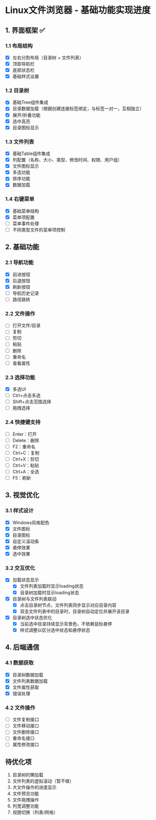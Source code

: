 # Linux文件浏览器 - 基础功能实现进度

## 1. 界面框架 ✅

### 1.1 布局结构
- [x] 左右分割布局（目录树 + 文件列表）
- [x] 顶部导航栏
- [x] 底部状态栏
- [x] 基础样式设置

### 1.2 目录树
- [x] 基础Tree组件集成
- [x] 目录数据加载（根据创建连接标签绑定，与标签一对一，互相独立）
- [x] 展开/折叠功能
- [x] 选中高亮
- [x] 目录图标显示

### 1.3 文件列表
- [x] 基础Table组件集成
- [x] 列配置（名称、大小、类型、修改时间、权限、用户组）
- [x] 文件图标显示
- [x] 多选功能
- [x] 排序功能
- [x] 数据加载

### 1.4 右键菜单
- [x] 基础菜单结构
- [x] 菜单项配置
- [ ] 菜单事件处理
- [ ] 不同类型文件的菜单项控制

## 2. 基础功能

### 2.1 导航功能
- [x] 前进按钮
- [x] 后退按钮
- [x] 刷新按钮
- [ ] 导航历史记录
- [ ] 路径跳转

### 2.2 文件操作
- [ ] 打开文件/目录
- [ ] 复制
- [ ] 剪切
- [ ] 粘贴
- [ ] 删除
- [ ] 重命名
- [ ] 查看属性

### 2.3 选择功能
- [x] 多选UI
- [ ] Ctrl+点击多选
- [ ] Shift+点击范围选择
- [ ] 拖拽选择

### 2.4 快捷键支持
- [ ] Enter：打开
- [ ] Delete：删除
- [ ] F2：重命名
- [ ] Ctrl+C：复制
- [ ] Ctrl+X：剪切
- [ ] Ctrl+V：粘贴
- [ ] Ctrl+A：全选
- [ ] F5：刷新

## 3. 视觉优化

### 3.1 样式设计
- [x] Windows风格配色
- [x] 文件图标
- [x] 目录图标
- [x] 自定义滚动条
- [x] 悬停效果
- [x] 选中效果

### 3.2 交互优化
- [x] 加载状态显示
  - [x] 文件列表加载时显示loading状态
  - [x] 目录树加载时显示loading状态
- [x] 目录树与文件列表联动
  - [x] 点击目录树节点，文件列表同步显示对应目录内容
  - [x] 双击文件列表中的目录时，目录树自动定位并展开该目录
- [x] 目录树选中状态优化
  - [x] 当前选中目录持续显示背景色，不依赖鼠标悬停
  - [x] 样式调整以区分选中状态和悬停状态

## 4. 后端通信

### 4.1 数据获取
- [x] 目录树数据加载
- [x] 文件列表数据加载
- [x] 文件属性获取
- [x] 错误处理

### 4.2 文件操作
- [ ] 文件复制接口
- [ ] 文件移动接口
- [ ] 文件删除接口
- [ ] 重命名接口
- [ ] 属性修改接口

## 待优化项
1. 目录树的懒加载
2. 文件列表的虚拟滚动（暂不做）
3. 大文件操作的进度显示
4. 文件预览功能
5. 文件拖拽操作
6. 列宽调整功能
7. 视图切换（列表/网格）
